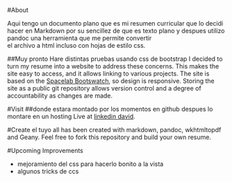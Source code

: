 #About


Aqui tengo  un documento plano que es mi resumen curricular que lo decidi hacer en Markdown por su sencillez 
de que es texto plano y despues utilizo pandoc una herramienta que me permite convertir  
el archivo a html incluso con hojas de estilo css.

##Muy pronto
Hare distintas pruebas usando css de bootstrap 
I decided to turn my resume into a website to address these concerns. This makes the site easy to access, and it allows linking to various projects. The site is based on the [Spacelab Bootswatch](http://bootswatch.com/), so design is responsive. Storing the site as a public git repository allows version control and a degree of accountability as changes are made.  

#Visit
##donde estara montado
por los momentos en github despues lo montare en  un hosting
Live at [linkedin david](http://ve.linkedin.com/in/davidrod24/).

#Create el tuyo
all has been created with markdown, pandoc, wkhtmltopdf and Geany.
Feel free to fork this repository and build your own resume.

#Upcoming Improvements

* mejoramiento del css para hacerlo bonito  a la vista 
* algunos tricks de ccs



 
